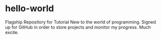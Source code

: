 # hello-world
Flagship Repository for Tutorial
New to the world of programming. Signed up for GitHub in order to store projects and monitor my progress. Much excite.
